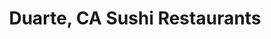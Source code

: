---
layout: city
title: Duarte, CA Sushi Restaurants
permalink: /california/duarte/
stateAbbr: CA
stateName: California
cityName: Duarte

---